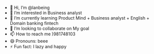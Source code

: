 - 👋 Hi, I’m @lanbeing
- 👀 I’m interested in Business analyst
- 🌱 I’m currently learning Product Mind + Business analyst + English + Domain banking fintech 
- 💞️ I’m looking to collaborate on My goal 
- 📫 How to reach me )981748103
- 😄 Pronouns: beee
- ⚡ Fun fact: I lazy and happy 

<!---
lanbeing/lanbeing is a ✨ special ✨ repository because its `README.md` (this file) appears on your GitHub profile.
You can click the Preview link to take a look at your changes.
--->
